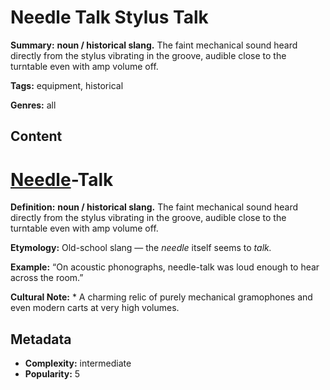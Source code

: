# Needle Talk Stylus Talk

**Summary:** **noun / historical slang.** The faint mechanical sound heard directly from the stylus vibrating in the groove, audible close to the turntable even with amp volume off.

**Tags:** equipment, historical

**Genres:** all

## Content

# [Needle](../n/needle-wear.md)-Talk

**Definition:** **noun / historical slang.** The faint mechanical sound heard directly from the stylus vibrating in the groove, audible close to the turntable even with amp volume off.

**Etymology:** Old-school slang — the *needle* itself seems to *talk.*

**Example:** “On acoustic phonographs, needle-talk was loud enough to hear across the room.”

**Cultural Note:** * A charming relic of purely mechanical gramophones and even modern carts at very high volumes.

## Metadata

- **Complexity:** intermediate
- **Popularity:** 5
